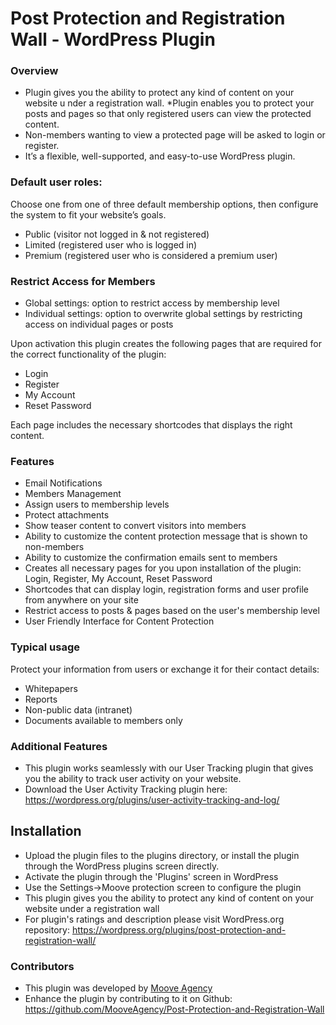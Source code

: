 # Post Protection and Registration Wall - WordPress Plugin

### Overview ###

* Plugin gives you the ability to protect any kind of content on your website u nder a registration wall.
*Plugin enables you to protect your posts and pages so that only registered users can view the protected content.
* Non-members wanting to view a protected page will be asked to login or register.
* It’s a flexible, well-supported, and easy-to-use WordPress plugin.


### Default user roles: ###

Choose one from one of three default membership options, then configure the system to fit your website’s goals.

* Public (visitor not logged in & not registered)
* Limited (registered user who is logged in)
* Premium (registered user who is considered a premium user)

### Restrict Access for Members ###

* Global settings: option to restrict access by membership level
* Individual settings: option to overwrite global settings by restricting access on individual pages or posts

Upon activation this plugin creates the following pages that are required for the correct functionality of the plugin:
- Login
- Register
- My Account
- Reset Password 

Each page includes the necessary shortcodes that displays the right content.

### Features ###

* Email Notifications
* Members Management
* Assign users to membership levels
* Protect attachments
* Show teaser content to convert visitors into members
* Ability to customize the content protection message that is shown to non-members
* Ability to customize the confirmation emails sent to members
* Creates all necessary pages for you upon installation of the plugin: Login, Register, My Account, Reset Password  
* Shortcodes that can display login, registration forms and user profile from anywhere on your site
* Restrict access to posts & pages based on the user's membership level
* User Friendly Interface for Content Protection

### Typical usage ###

Protect your information from users or exchange it for their contact details:

- Whitepapers
- Reports
- Non-public data (intranet)
- Documents available to members only 

### Additional Features ###

* This plugin works seamlessly with our User Tracking plugin that  gives you the ability to track user activity on your website.
* Download the User Activity Tracking plugin here: https://wordpress.org/plugins/user-activity-tracking-and-log/

## Installation

* Upload the plugin files to the plugins directory, or install the plugin through the WordPress plugins screen directly.
* Activate the plugin through the \'Plugins\' screen in WordPress
* Use the Settings->Moove protection screen to configure the plugin
* This plugin gives you the ability to protect any kind of content on your website under a registration wall
*  For plugin's ratings and description please visit WordPress.org repository: https://wordpress.org/plugins/post-protection-and-registration-wall/

### Contributors

*  This plugin was developed by <a href="http://www.mooveagency.com/" target="_blank">Moove Agency</a>
*  Enhance the plugin by contributing to it on Github: https://github.com/MooveAgency/Post-Protection-and-Registration-Wall
